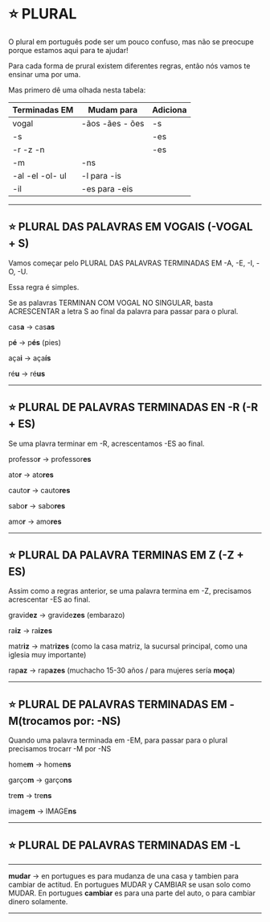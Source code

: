 # :star: PLURAL 

O plural em português pode ser um pouco confuso, mas não se preocupe porque estamos aqui para te ajudar!

Para cada forma de prural existem diferentes regras, então nós vamos te ensinar uma por uma.

Mas primero dê uma olhada nesta tabela:

| Terminadas EM | Mudam para | Adiciona |
| ------------- | ---------- | -------- |
| vogal | -ãos -ães - ões | -s |
| -s | | -es |
| -r -z -n | | -es |
| -m | -ns | |
| -al -el -ol- ul | -l para -is | |
| -il | -es para -eis | |

---

## :star:  PLURAL DAS PALAVRAS EM VOGAIS (-VOGAL + S)

Vamos começar pelo PLURAL DAS PALAVRAS TERMINADAS EM -A, -E, -I, -O, -U.

Essa regra é simples.

Se as palavras TERMINAN COM VOGAL NO SINGULAR, basta ACRESCENTAR a letra S ao final da palavra para passar para o plural.

cas**a** -> cas**as**

p**é** -> p**és** (pies)

aça**i** -> aça**ís**

ré**u** -> ré**us**

---

## :star: PLURAL DE PALAVRAS TERMINADAS EN -R (-R + ES)


Se uma plavra terminar em -R, acrescentamos -ES ao final.

professo**r** -> professor**es**

ato**r** -> ato**res**

cauto**r** -> cauto**res**

sabo**r** -> sabo**res**

amo**r** -> amo**res**

---

## :star: PLURAL DA PALAVRA TERMINAS EM Z (-Z + ES)

Assim como a regras anterior, se uma palavra termina em -Z, precisamos acrescentar -ES ao final.

gravid**ez** -> gravide**zes** (embarazo)

ra**iz** -> ra**izes**

matr**iz** -> matr**izes** (como la casa matriz, la sucursal principal, como una iglesia muy importante)

rap**az** -> rap**azes** (muchacho 15-30 años / para mujeres sería **moça**)

---

## :star: PLURAL DE PALAVRAS TERMINADAS EM -M(trocamos por: -NS)

Quando uma palavra terminada em -EM, para passar para o plural precisamos trocarr -M por -NS

home**m** -> home**ns**

garço**m** -> garço**ns**

tre**m** -> tre**ns**

image**m** -> IMAGE**ns**

---


## :star: PLURAL DE PALAVRAS TERMINADAS EM -L

---

**mudar** -> en portugues es para mudanza de una casa y tambien para cambiar de actitud. En portugues MUDAR y CAMBIAR se usan solo como MUDAR. En portugues **cambiar** es para una parte del auto, o para cambiar dinero solamente.

---
